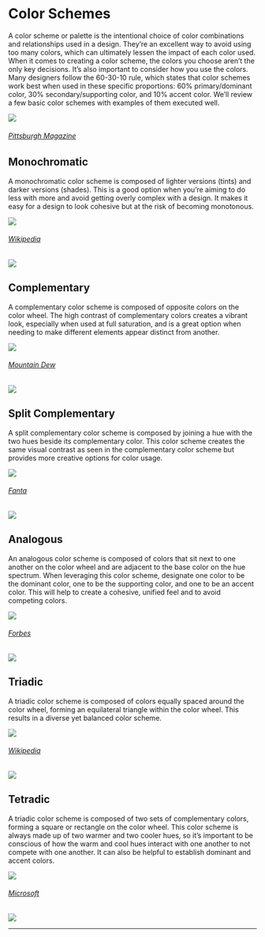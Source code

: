 # Color Schemes
A color scheme or palette is the intentional choice of color combinations and relationships used in a design. They’re an excellent way to avoid using too many colors, which can ultimately lessen the impact of each color used. When it comes to creating a color scheme, the colors you choose aren’t the only key decisions. It’s also important to consider how you use the colors. Many designers follow the 60-30-10 rule, which states that color schemes work best when used in these specific proportions: 60% primary/dominant color, 30% secondary/supporting color, and 10% accent color. We’ll review a few basic color schemes with examples of them executed well.

![](https://prodesigncurriculum.s3.us-east-2.amazonaws.com/color-schemes.jpeg)
###### [Pittsburgh Magazine](https://www.pittsburghmagazine.com/content/uploads/data-import/1d64829b/colorschemes.jpg)
## Monochromatic
A monochromatic color scheme is composed of lighter versions (tints) and darker versions (shades). This is a good option when you’re aiming to do less with more and avoid getting overly complex with a design. It makes it easy for a design to look cohesive but at the risk of becoming monotonous.

![](https://prodesigncurriculum.s3.us-east-2.amazonaws.com/color-animal-planet.png)
###### [Wikipedia](https://en.wikipedia.org/wiki/Animal_Planet)

![](https://prodesigncurriculum.s3.us-east-2.amazonaws.com/color-wheel-AnimalPlanet.png)

## Complementary
A complementary color scheme is composed of opposite colors on the color wheel. The high contrast of complementary colors creates a vibrant look, especially when used at full saturation, and is a great option when needing to make different elements appear distinct from another.

![](https://prodesigncurriculum.s3.us-east-2.amazonaws.com/color-mountain-dew-logo.png)
###### [Mountain Dew](https://vignette.wikia.nocookie.net/mountaindew/images/9/95/Logo-Mountain-Dew-sFinal.png)

![](https://prodesigncurriculum.s3.us-east-2.amazonaws.com/color-wheel-mountain-dew.png)

## Split Complementary
A split complementary color scheme is composed by joining a hue with the two hues beside its complementary color. This color scheme creates the same visual contrast as seen in the complementary color scheme but provides more creative options for color usage.

![](https://prodesigncurriculum.s3.us-east-2.amazonaws.com/color-fanta-logo.png)
###### [Fanta](https://logos-download.com/wp-content/uploads/2016/04/Fanta_logo_emblem-700x596.png)

![](https://prodesigncurriculum.s3.us-east-2.amazonaws.com/color-wheel-fanta.png)

## Analogous
An analogous color scheme is composed of colors that sit next to one another on the color wheel and are adjacent to the base color on the hue spectrum. When leveraging this color scheme, designate one color to be the dominant color, one to be the supporting color, and one to be an accent color. This will help to create a cohesive, unified feel and to avoid competing colors.

![](https://prodesigncurriculum.s3.us-east-2.amazonaws.com/color-mastercard-logo.png)
###### [Forbes](https://thumbor.forbes.com/thumbor/960x0/https%3A%2F%2Fblogs-images.forbes.com%2Fsteveolenski%2Ffiles%2F2016%2F07%2FMastercard_new_logo-1200x865.jpg)

![](https://prodesigncurriculum.s3.us-east-2.amazonaws.com/color-wheel-mastercard.png)

## Triadic
A triadic color scheme is composed of colors equally spaced around the color wheel, forming an equilateral triangle within the color wheel. This results in a diverse yet balanced color scheme.

![](https://prodesigncurriculum.s3.us-east-2.amazonaws.com/color-burger-king-logo.png)
###### [Wikipedia](https://upload.wikimedia.org/wikipedia/commons/thumb/7/79/Burger%5C_King%5C_logo.svg/1200px-Burger%5C_King%5C_logo.svg.png)

![](https://prodesigncurriculum.s3.us-east-2.amazonaws.com/color-wheel-BurgerKing.png)

## Tetradic
A triadic color scheme is composed of two sets of complementary colors, forming a square or rectangle on the color wheel. This color scheme is always made up of two warmer and two cooler hues, so it’s important to be conscious of how the warm and cool hues interact with one another to not compete with one another. It can also be helpful to establish dominant and accent colors.

![](https://prodesigncurriculum.s3.us-east-2.amazonaws.com/color-microsoft-logo.png)
###### [Microsoft](http://img-prod-cms-rt-microsoft-com.akamaized.net/cms/api/am/imageFileData/RE2qVsJ?ver=3f74)

![](https://prodesigncurriculum.s3.us-east-2.amazonaws.com/color-wheel-microsoft.png)

---